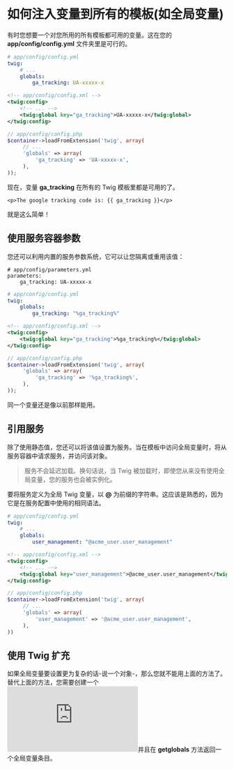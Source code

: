# 如何注入变量到所有的模板(如全局变量)

有时您想要一个对您所用的所有模板都可用的变量。这在您的 **app/config/config.yml** 文件夹里是可行的。

```YAML
# app/config/config.yml
twig:
    # ...
    globals:
        ga_tracking: UA-xxxxx-x
```

```XML
<!-- app/config/config.xml -->
<twig:config>
    <!-- ... -->
    <twig:global key="ga_tracking">UA-xxxxx-x</twig:global>
</twig:config> 
```

```PHP
// app/config/config.php
$container->loadFromExtension('twig', array(
     // ...
     'globals' => array(
         'ga_tracking' => 'UA-xxxxx-x',
     ),
));
```

现在，变量 **ga_tracking** 在所有的 Twig 模板里都是可用的了。

```
<p>The google tracking code is: {{ ga_tracking }}</p>
```

就是这么简单！

## 使用服务容器参数

您还可以利用内置的服务参数系统，它可以让您隔离或重用该值：

```
# app/config/parameters.yml
parameters:
    ga_tracking: UA-xxxxx-x
```

```YAML
# app/config/config.yml
twig:
    globals:
        ga_tracking: "%ga_tracking%"
```

```XML
<!-- app/config/config.xml -->
<twig:config>
    <twig:global key="ga_tracking">%ga_tracking%</twig:global>
</twig:config>
```

```PHP
// app/config/config.php
$container->loadFromExtension('twig', array(
     'globals' => array(
         'ga_tracking' => '%ga_tracking%',
     ),
));
```

同一个变量还是像以前那样能用。

## 引用服务

除了使用静态值，您还可以将该值设置为服务。当在模板中访问全局变量时，将从服务容器中请求服务，并访问该对象。

> 服务不会延迟加载。换句话说，当 Twig 被加载时，即使您从来没有使用全局变量，您的服务也会被实例化。

要将服务定义为全局 Twig 变量，以 **@** 为前缀的字符串。这应该是熟悉的，因为它是在服务配置中使用的相同语法。

```YAML
# app/config/config.yml
twig:
    # ...
    globals:
        user_management: "@acme_user.user_management"
```

```XML
<!-- app/config/config.xml -->
<twig:config>
    <!-- ... -->
    <twig:global key="user_management">@acme_user.user_management</twig:global>
</twig:config>
```

```PHP
// app/config/config.php
$container->loadFromExtension('twig', array(
     // ...
     'globals' => array(
         'user_management' => '@acme_user.user_management',
     ),
))
```

## 使用 Twig 扩充

如果全局变量要设置更为复杂的话-说一个对象-，那么您就不能用上面的方法了。替代上面的方法，您需要创建一个 ![Twig 扩充](http://symfony.com/doc/current/reference/dic_tags.html#reference-dic-tags-twig-extension)并且在 **getglobals** 方法返回一个全局变量条目。
